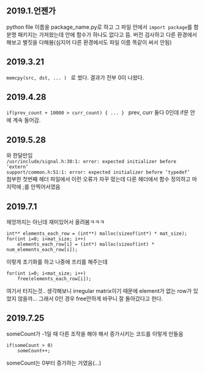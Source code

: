 ## 2019.1.언젠가
python file 이름을 package_name.py로 하고 그 파일 안에서 ```import package```를 함
분명 패키지는 가져왔는데 안에 함수가 하나도 없다고 뜸.
버전 검사하고 다른 환경에서 해보고 별짓을 다해봄(심지어 다른 환경에서도 파일 이름 똑같이 써서 안됨)

## 2019.3.21
```memcpy(src, dst, ... ) ``` 로 썼다.
결과가 전부 0이 나왔다.

## 2019.4.28
```if(prev_count + 10000 > curr_count) { ... } ```
prev, curr 둘다 0인데 if문 안에 계속 들어감.

## 2019.5.28
와 한달만임  
```/usr/include/signal.h:30:1: error: expected initializer before ‘extern’```  
```support/common.h:51:1: error: expected initializer before ‘typedef’```  
첨부한 첫번째 헤더 파일에서 이런 오류가 자꾸 떴는데 다른 헤더에서 함수 정의하고 마지막에 ;를 안찍어서였음

## 2019.7.1
재앙까지는 아닌데 재미있어서 올려봄ㅋㅋㅋ

```
int** elements_each_row = (int**) malloc(sizeof(int*) * mat_size);
for(int i=0; i<mat_size; i++)
    elements_each_row[i] = (int*) malloc(sizeof(int) * num_elements_each_row[i]);
```

이렇게 초기화를 하고 나중에 프리를 해주는데

```
for(int i=0; i<mat_size; i++)
    free(elements_each_row[i]);
```

여기서 터지는것.. 생각해보니 irregular matrix이기 때문에 element가 없는 row가 있었지 않을까...
그래서 0인 경우 free안하게 바꾸니 잘 돌아갔다고 한다.

## 2019.7.25
someCount가 -1일 때 다른 조작을 해야 해서 증가시키는 코드를 이렇게 만들음
```
if(someCount > 0)
    someCount++;
```  
someCount는 0부터 증가하는 거였음(...)
